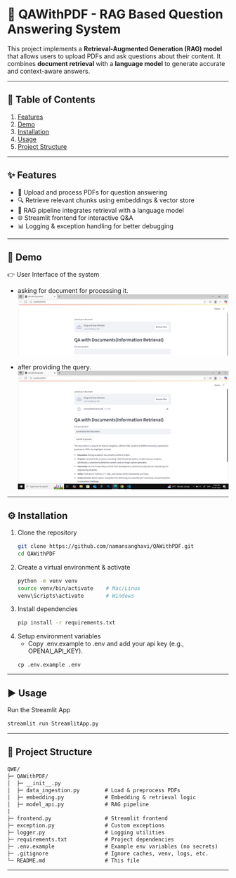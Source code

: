 # 📘 QAWithPDF - RAG Based Question Answering System
This project implements a **Retrieval-Augmented Generation (RAG) model** that allows users to upload PDFs and ask questions about their content. It combines **document retrieval** with a **language model** to generate accurate and context-aware answers.

---

## 📂 Table of Contents
1. [Features](#-features)  
2. [Demo](#-demo)  
3. [Installation](#-installation)  
4. [Usage](#-usage)  
5. [Project Structure](#-project-structure)    

---

## ✨ Features
- 📂 Upload and process PDFs for question answering  
- 🔍 Retrieve relevant chunks using embeddings & vector store  
- 🤖 RAG pipeline integrates retrieval with a language model  
- 🌐 Streamlit frontend for interactive Q&A  
- 📊 Logging & exception handling for better debugging  

---

## 🎥 Demo

👉 User Interface of the system
- asking for document for processing it.
![App Screenshot](exg1.png)

- after providing the query.
![App Screenshot](exg2.png)

---

## ⚙️ Installation
1. Clone the repository
    ```bash
    git clone https://github.com/namansanghavi/QAWithPDF.git
    cd QAWithPDF
    ```
2. Create a virtual environment & activate
    ```bash
    python -m venv venv
    source venv/bin/activate    # Mac/Linux
    venv\Scripts\activate       # Windows
    ```
3. Install dependencies
    ```bash
    pip install -r requirements.txt
    ```
4. Setup environment variables
    - Copy .env.example to .env and add your api key (e.g., OPENAI_API_KEY).
    ```
    cp .env.example .env
    ```

---

## ▶️ Usage
Run the Streamlit App
```bash
streamlit run StreamlitApp.py
```

---

## 📂 Project Structure
```
QWE/
├─ QAWithPDF/
│  ├─ __init__.py
│  ├─ data_ingestion.py        # Load & preprocess PDFs
│  ├─ embedding.py             # Embedding & retrieval logic
│  ├─ model_api.py             # RAG pipeline
|  
├─ frontend.py                 # Streamlit frontend
├─ exception.py                # Custom exceptions
├─ logger.py                   # Logging utilities
├─ requirements.txt            # Project dependencies
├─ .env.example                # Example env variables (no secrets)
├─ .gitignore                  # Ignore caches, venv, logs, etc.
└─ README.md                   # This file
```
---
